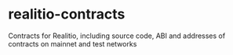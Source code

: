 # realitio-contracts
Contracts for Realitio, including source code, ABI and addresses of contracts on mainnet and test networks
